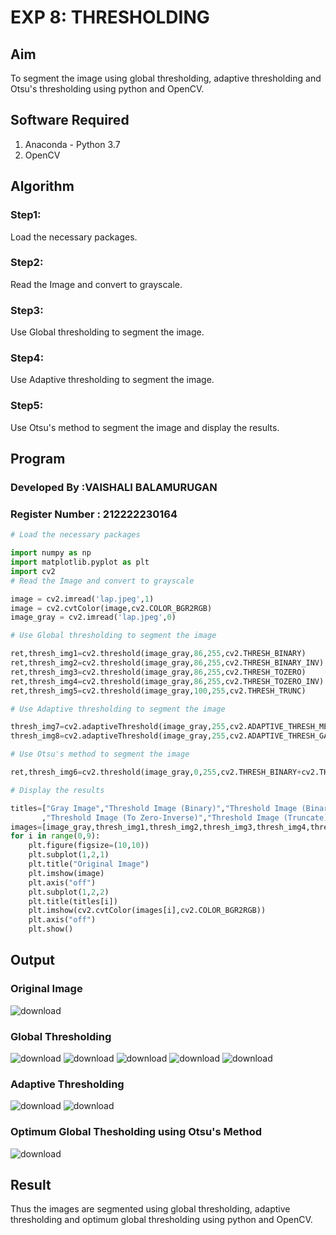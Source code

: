 # EXP 8: THRESHOLDING
## Aim
To segment the image using global thresholding, adaptive thresholding and Otsu's thresholding using python and OpenCV.

## Software Required
1. Anaconda - Python 3.7
2. OpenCV

## Algorithm
### Step1:
Load the necessary packages.
### Step2:
Read the Image and convert to grayscale.
### Step3:
Use Global thresholding to segment the image.
### Step4:
Use Adaptive thresholding to segment the image.
### Step5:
Use Otsu's method to segment the image and display the results.

## Program
### Developed By :VAISHALI BALAMURUGAN
### Register Number : 212222230164
```python
# Load the necessary packages

import numpy as np
import matplotlib.pyplot as plt
import cv2
# Read the Image and convert to grayscale

image = cv2.imread('lap.jpeg',1)
image = cv2.cvtColor(image,cv2.COLOR_BGR2RGB)
image_gray = cv2.imread('lap.jpeg',0)

# Use Global thresholding to segment the image

ret,thresh_img1=cv2.threshold(image_gray,86,255,cv2.THRESH_BINARY)
ret,thresh_img2=cv2.threshold(image_gray,86,255,cv2.THRESH_BINARY_INV)
ret,thresh_img3=cv2.threshold(image_gray,86,255,cv2.THRESH_TOZERO)
ret,thresh_img4=cv2.threshold(image_gray,86,255,cv2.THRESH_TOZERO_INV)
ret,thresh_img5=cv2.threshold(image_gray,100,255,cv2.THRESH_TRUNC)

# Use Adaptive thresholding to segment the image

thresh_img7=cv2.adaptiveThreshold(image_gray,255,cv2.ADAPTIVE_THRESH_MEAN_C,cv2.THRESH_BINARY,11,2)
thresh_img8=cv2.adaptiveThreshold(image_gray,255,cv2.ADAPTIVE_THRESH_GAUSSIAN_C,cv2.THRESH_BINARY,11,2)

# Use Otsu's method to segment the image 

ret,thresh_img6=cv2.threshold(image_gray,0,255,cv2.THRESH_BINARY+cv2.THRESH_OTSU)

# Display the results

titles=["Gray Image","Threshold Image (Binary)","Threshold Image (Binary Inverse)","Threshold Image (To Zero)"
       ,"Threshold Image (To Zero-Inverse)","Threshold Image (Truncate)","Otsu","Adaptive Threshold (Mean)","Adaptive Threshold (Gaussian)"]
images=[image_gray,thresh_img1,thresh_img2,thresh_img3,thresh_img4,thresh_img5,thresh_img6,thresh_img7,thresh_img8]
for i in range(0,9):
    plt.figure(figsize=(10,10))
    plt.subplot(1,2,1)
    plt.title("Original Image")
    plt.imshow(image)
    plt.axis("off")
    plt.subplot(1,2,2)
    plt.title(titles[i])
    plt.imshow(cv2.cvtColor(images[i],cv2.COLOR_BGR2RGB))
    plt.axis("off")
    plt.show()

```
## Output

### Original Image
![download](https://github.com/divakar618/Thresholdingg/assets/121932143/bcdb7e11-1fd5-4675-8301-3523a3e1bf20)

### Global Thresholding
![download](https://github.com/divakar618/Thresholdingg/assets/121932143/fbd613c5-3cd2-4ea1-98b6-67b4e9d0e835)
![download](https://github.com/divakar618/Thresholdingg/assets/121932143/70a39f1d-5c92-4bcf-8052-dc4c8963fba0)
![download](https://github.com/divakar618/Thresholdingg/assets/121932143/1cbef3ec-4ad3-491f-b2f7-402b68f0eb8f)
![download](https://github.com/divakar618/Thresholdingg/assets/121932143/c6ac5f38-3144-40be-b9f0-896326d7caf1)
![download](https://github.com/divakar618/Thresholdingg/assets/121932143/a6f12774-9d33-407a-9e3e-87616b0827d2)

### Adaptive Thresholding
![download](https://github.com/divakar618/Thresholdingg/assets/121932143/e294dbbb-fb6a-4aa5-b06d-236ae54d7899)
![download](https://github.com/divakar618/Thresholdingg/assets/121932143/c3b14460-1843-4f48-a744-baa5cd5ba3a8)

### Optimum Global Thesholding using Otsu's Method
![download](https://github.com/divakar618/Thresholdingg/assets/121932143/1883bd75-cd58-4241-8642-fb34c11b6c18)



## Result
Thus the images are segmented using global thresholding, adaptive thresholding and optimum global thresholding using python and OpenCV.
